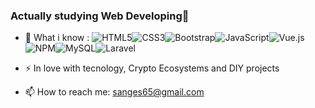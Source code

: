 ### Actually studying Web Developing👋
- 🌱 What i know :
![HTML5](https://img.shields.io/badge/html5-%23E34F26.svg?style=for-the-badge&logo=html5&logoColor=white)![CSS3](https://img.shields.io/badge/css3-%231572B6.svg?style=for-the-badge&logo=css3&logoColor=white)![Bootstrap](https://img.shields.io/badge/bootstrap-%23563D7C.svg?style=for-the-badge&logo=bootstrap&logoColor=white)![JavaScript](https://img.shields.io/badge/javascript-%23323330.svg?style=for-the-badge&logo=javascript&logoColor=%23F7DF1E)![Vue.js](https://img.shields.io/badge/vuejs-%2335495e.svg?style=for-the-badge&logo=vuedotjs&logoColor=%234FC08D)![NPM](https://img.shields.io/badge/NPM-%23000000.svg?style=for-the-badge&logo=npm&logoColor=white)![MySQL](https://img.shields.io/badge/mysql-%2300f.svg?style=for-the-badge&logo=mysql&logoColor=white)![Laravel](https://img.shields.io/badge/laravel-%23FF2D20.svg?style=for-the-badge&logo=laravel&logoColor=white)

- ⚡ In love with tecnology, Crypto Ecosystems and DIY projects
- 📫 How to reach me: sanges65@gmail.com

<!--
**SangesAntonio/SangesAntonio** is a ✨ _special_ ✨ repository because its `README.md` (this file) appears on your GitHub profile.

Here are some ideas to get you started:

- 🔭 I’m currently working on ...
- 🌱 I’m currently learning ...
- 👯 I’m looking to collaborate on ...
- 🤔 I’m looking for help with ...
- 💬 Ask me about ...
- 😄 Pronouns: ...
-  Fun fact: ...
-->
